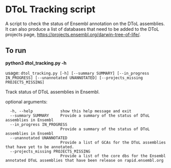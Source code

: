 # DToL Tracking script

A script to check the status of Ensembl annotation on the DToL assemblies. It can also produce a list of databases that need to be added to the DToL projects page, https://projects.ensembl.org/darwin-tree-of-life/.


## To run

**python3 dtol_tracking.py -h**

usage: `dtol_tracking.py [-h] [--summary SUMMARY] [--in_progress IN_PROGRESS] [--unannotated UNANNOTATED] [--projects_missing PROJECTS_MISSING]`

Track status of DToL assemblies in Ensembl.

optional arguments:
```
  -h, --help            show this help message and exit
  --summary SUMMARY     Provide a summary of the status of DToL assemblies in Ensembl
  --in_progress IN_PROGRESS
                        Provide a summary of the status of DToL assemblies in Ensembl
  --unannotated UNANNOTATED
                        Provide a list of GCAs for the DToL assemblies that have yet to be annotated.
  --projects_missing PROJECTS_MISSING
                        Provide a list of the core dbs for the Ensembl annotated DToL assemblies that have been release on rapid.ensembl.org
```
